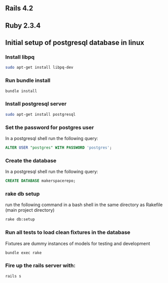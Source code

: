 ## Rails 4.2

## Ruby 2.3.4

## Initial setup of postgresql database in linux
### Install libpq
```bash
sudo apt-get install libpq-dev
```

### Run bundle install
```bash
bundle install
```

### Install postgresql server
```bash
sudo apt-get install postgresql
```

### Set the password for postgres user
In a postgresql shell run the following query:
```SQL
ALTER USER "postgres" WITH PASSWORD 'postgres';
```

### Create the database
In a postgresql shell run the following query:
```SQL
CREATE DATABASE makerspacerepo;
```

### rake db setup
run the following command in a bash shell in the same directory as Rakefile (main project directory)
```bash
rake db:setup
```

### Run all tests to load clean fixtures in the database
Fixtures are dummy instances of models for testing and development
```bash
bundle exec rake
```

### Fire up the rails server with:
```bash
rails s
```
